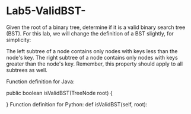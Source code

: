 # Lab5-ValidBST-
Given the root of a binary tree, determine if it is a valid binary search tree (BST).
For this lab, we will change the definition of a BST slightly, for simplicity: 

The left subtree of a node contains only nodes with keys less than the node's key.
The right subtree of a node contains only nodes with keys greater than the node's key.
Remember, this property should apply to all subtrees as well. 

Function definition for Java: 

public boolean isValidBST(TreeNode root) {

 }
Function definition for Python:
def isValidBST(self, root):
